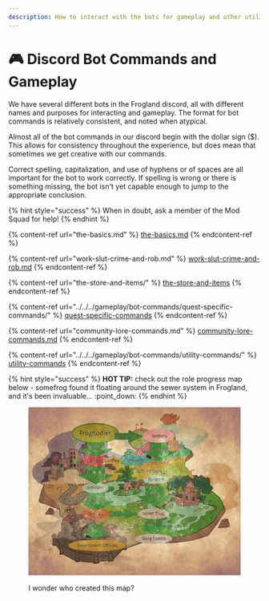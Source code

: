 ```yaml
---
description: How to interact with the bots for gameplay and other utility!
---
```


# 🎮 Discord Bot Commands and Gameplay

We have several different bots in the Frogland discord, all with different names and purposes for interacting and gameplay. The format for bot commands is relatively consistent, and noted when atypical.

Almost all of the bot commands in our discord begin with the dollar sign ($). This allows for consistency throughout the experience, but does mean that sometimes we get creative with our commands.

Correct spelling, capitalization, and use of hyphens or of spaces are all important for the bot to work correctly. If spelling is wrong or there is something missing, the bot isn't yet capable enough to jump to the appropriate conclusion.

{% hint style="success" %}
When in doubt, ask a member of the Mod Squad for help!
{% endhint %}

{% content-ref url="the-basics.md" %}
[the-basics.md](the-basics.md)
{% endcontent-ref %}

{% content-ref url="work-slut-crime-and-rob.md" %}
[work-slut-crime-and-rob.md](work-slut-crime-and-rob.md)
{% endcontent-ref %}

{% content-ref url="the-store-and-items/" %}
[the-store-and-items](the-store-and-items/)
{% endcontent-ref %}

{% content-ref url="../../../gameplay/bot-commands/quest-specific-commands/" %}
[quest-specific-commands](../../../gameplay/bot-commands/quest-specific-commands/)
{% endcontent-ref %}

{% content-ref url="community-lore-commands.md" %}
[community-lore-commands.md](community-lore-commands.md)
{% endcontent-ref %}

{% content-ref url="../../../gameplay/bot-commands/utility-commands/" %}
[utility-commands](../../../gameplay/bot-commands/utility-commands/)
{% endcontent-ref %}

{% hint style="success" %}
**HOT TIP:** check out the role progress map below - somefrog found it floating around the sewer system in Frogland, and it's been invaluable... :point\_down:
{% endhint %}

<figure><img src="../../../.gitbook/assets/role progress map.png" alt=""><figcaption><p>I wonder who created this map?</p></figcaption></figure>
